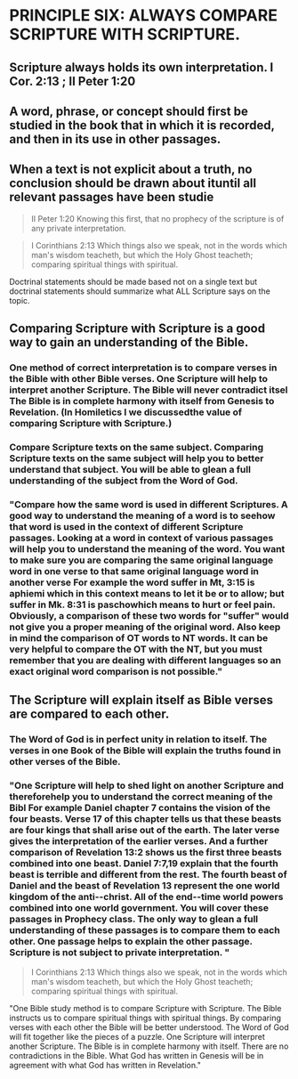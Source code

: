 # PRINCIPLE SIX: ALWAYS COMPARE SCRIPTURE WITH SCRIPTURE.

## Scripture always holds its own interpretation. I Cor. 2:13 ; II Peter 1:20

## A word, phrase, or concept should first be studied in the book that in which it is recorded, and then in its use in other passages.

## When a text is not explicit about a truth, no conclusion should be drawn about ituntil all relevant passages have been studie

> II Peter 1:20 Knowing this first, that no prophecy of the scripture is of any private interpretation.

> I Corinthians 2:13 Which things also we speak, not in the words which man's wisdom teacheth, but which the Holy Ghost teacheth; comparing spiritual things with spiritual.

Doctrinal statements should be made based not on a single text but doctrinal statements should summarize what ALL Scripture says on the topic.

## Comparing Scripture with Scripture is a good way to gain an understanding of the Bible.

### One method of correct interpretation is to compare verses in the Bible with other Bible verses. One Scripture will help to interpret another Scripture. The Bible will never contradict itsel The Bible is in complete harmony with itself from Genesis to Revelation. (In Homiletics I we discussedthe value of comparing Scripture with Scripture.)

### Compare Scripture texts on the same subject. Comparing Scripture texts on the same subject will help you to better understand that subject. You will be able to glean a full understanding of the subject from the Word of God.

### "Compare how the same word is used in different Scriptures. A good way to understand the meaning of a word is to seehow that word is used in the context of different Scripture passages. Looking at a word in context of various passages will help you to understand the meaning of the word. You want to make sure you are comparing the same original language word in one verse to that same original language word in another verse For example the word suffer in Mt, 3:15 is aphiemi which in this context means to let it be or to allow; but suffer in Mk. 8:31 is paschowhich means to hurt or feel pain. Obviously, a comparison of these two words for "suffer" would not give you a proper meaning of the original word. Also keep in mind the comparison of OT words to NT words. It can be very helpful to compare the OT with the NT, but you must remember that you are dealing with different languages so an exact original word comparison is not possible."

## The Scripture will explain itself as Bible verses are compared to each other.

### The Word of God is in perfect unity in relation to itself. The verses in one Book of the Bible will explain the truths found in other verses of the Bible.

### "One Scripture will help to shed light on another Scripture and thereforehelp you to understand the correct meaning of the Bibl For example Daniel chapter 7 contains the vision of the four beasts. Verse 17 of this chapter tells us that these beasts are four kings that shall arise out of the earth. The later verse gives the interpretation of the earlier verses. And a further comparison of Revelation 13:2 shows us the first three beasts combined into one beast. Daniel 7:7,19 explain that the fourth beast is terrible and different from the rest. The fourth beast of Daniel and the beast of Revelation 13 represent the one world kingdom of the anti--christ. All of the end--time world powers combined into one world government. You will cover these passages in Prophecy class. The only way to glean a full understanding of these passages is to compare them to each other. One passage helps to explain the other passage. Scripture is not subject to private interpretation. "

> I Corinthians 2:13 Which things also we speak, not in the words which man's wisdom teacheth, but which the Holy Ghost teacheth; comparing spiritual things with spiritual.

"One Bible study method is to compare Scripture with Scripture. The Bible instructs us to compare spiritual things with spiritual things. By comparing verses with each other the Bible will be better understood. The Word of God will fit together like the pieces of a puzzle. One Scripture will interpret another Scripture. The Bible is in complete harmony with itself. There are no contradictions in the Bible. What God has written in Genesis will be in agreement with what God has written in Revelation."

